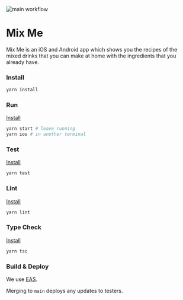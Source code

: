 ![main workflow](https://github.com/pachun/mix-me/actions/workflows/main.yml/badge.svg)

# Mix Me

Mix Me is an iOS and Android app which shows you the recipes of the mixed drinks that you can make at home with the ingredients that you already have.

### Install

```sh
yarn install
```

### Run

[Install](#Install)

```sh
yarn start # leave running
yarn ios # in another terminal
```

### Test

[Install](#Install)

```sh
yarn test
```

### Lint

[Install](#Install)

```sh
yarn lint
```

### Type Check

[Install](#Install)

```sh
yarn tsc
```

### Build & Deploy

We use [EAS](https://docs.expo.dev/eas/).

Merging to `main` deploys any updates to testers.

